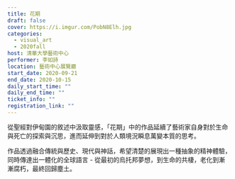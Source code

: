 ```yaml
---
title: 花期
draft: false
cover: https://i.imgur.com/PobN8Elh.jpg
categories:
  - visual_art
  - 2020fall
host: 清華大學藝術中心
performer: 李如詩
location: 藝術中心展覽廳
start_date: 2020-09-21
end_date: 2020-10-15
daily_start_time: ""
daily_end_time: ""
ticket_info: ""
registration_link: ""
---
```

從聖經對伊甸園的敘述中汲取靈感，「花期」中的作品延續了藝術家自身對於生命與死亡的探索與沉思，進而延伸到對於人類境況瞬息萬變本質的思考。

作品透過融合傳統與歷史、現代與神話，希望清楚的展現出一種抽象的精神體驗，同時傳達出一體化的全球語言 - 從最初的烏托邦夢想，到生命的共棲，老化到漸漸腐朽，最終回歸塵土。